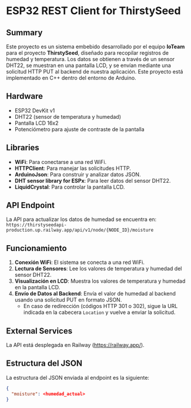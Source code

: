 # ESP32 REST Client for ThirstySeed

## Summary
Este proyecto es un sistema embebido desarrollado por el equipo **IoTeam** para el proyecto **ThirstySeed**, diseñado para recopilar registros de humedad y temperatura. Los datos se obtienen a través de un sensor DHT22, se muestran en una pantalla LCD, y se envían mediante una solicitud HTTP PUT al backend de nuestra aplicación. Este proyecto está implementado en C++ dentro del entorno de Arduino.

## Hardware
- ESP32 DevKit v1
- DHT22 (sensor de temperatura y humedad)
- Pantalla LCD 16x2
- Potenciómetro para ajuste de contraste de la pantalla

## Libraries
- **WiFi**: Para conectarse a una red WiFi.
- **HTTPClient**: Para manejar las solicitudes HTTP.
- **ArduinoJson**: Para construir y analizar datos JSON.
- **DHT sensor library for ESPx**: Para leer datos del sensor DHT22.
- **LiquidCrystal**: Para controlar la pantalla LCD.

## API Endpoint
La API para actualizar los datos de humedad se encuentra en:
`https://thirstyseedapi-production.up.railway.app/api/v1/node/{NODE_ID}/moisture`


## Funcionamiento
1. **Conexión WiFi**: El sistema se conecta a una red WiFi.
2. **Lectura de Sensores**: Lee los valores de temperatura y humedad del sensor DHT22.
3. **Visualización en LCD**: Muestra los valores de temperatura y humedad en la pantalla LCD.
4. **Envío de Datos al Backend**: Envía el valor de humedad al backend usando una solicitud PUT en formato JSON.
    - En caso de redirección (códigos HTTP 301 o 302), sigue la URL indicada en la cabecera `Location` y vuelve a enviar la solicitud.

## External Services
La API está desplegada en Railway (https://railway.app/).

## Estructura del JSON
La estructura del JSON enviada al endpoint es la siguiente:
```json
{
  "moisture": <humedad_actual>
}
